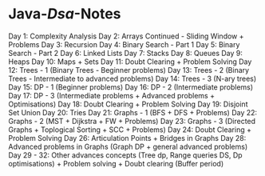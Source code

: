 # Java-_Dsa_-Notes


Day 1: Complexity Analysis
Day 2: Arrays Continued - Sliding Window + Problems
Day 3: Recursion
Day 4: Binary Search - Part 1
Day 5: Binary Search - Part 2
Day 6: Linked Lists
Day 7: Stacks
Day 8: Queues
Day 9: Heaps
Day 10: Maps + Sets
Day 11: Doubt Clearing + Problem Solving
Day 12: Trees - 1 (Binary Trees - Beginner problems)
Day 13: Trees - 2 (Binary Trees - Intermediate to advanced problems)
Day 14: Trees - 3 (N-ary trees)
Day 15: DP - 1 (Beginner problems)
Day 16: DP - 2 (Intermediate problems)
Day 17: DP - 3 (Intermediate problems + Advanced problems + Optimisations)
Day 18: Doubt Clearing + Problem Solving
Day 19: Disjoint Set Union
Day 20: Tries
Day 21: Graphs - 1 (BFS + DFS + Problems)
Day 22: Graphs - 2 (MST + Dijkstra + FW + Problems)
Day 23: Graphs - 3 (Directed Graphs + Toplogical Sorting + SCC + Problems)
Day 24: Doubt Clearing + Problem Solving
Day 26: Articulation Points + Bridges in Graphs
Day 28: Advanced problems in Graphs (Graph DP + general advanced problems)
Day 29 - 32: Other advances concepts (Tree dp, Range queries DS, Dp optimisations) + Problem solving + Doubt clearing (Buffer period)
